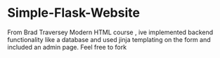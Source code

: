 # Simple-Flask-Website
From Brad Traversey Modern HTML course , ive implemented backend functionality like a database and used jinja templating on the form and included an admin page. Feel free to fork
